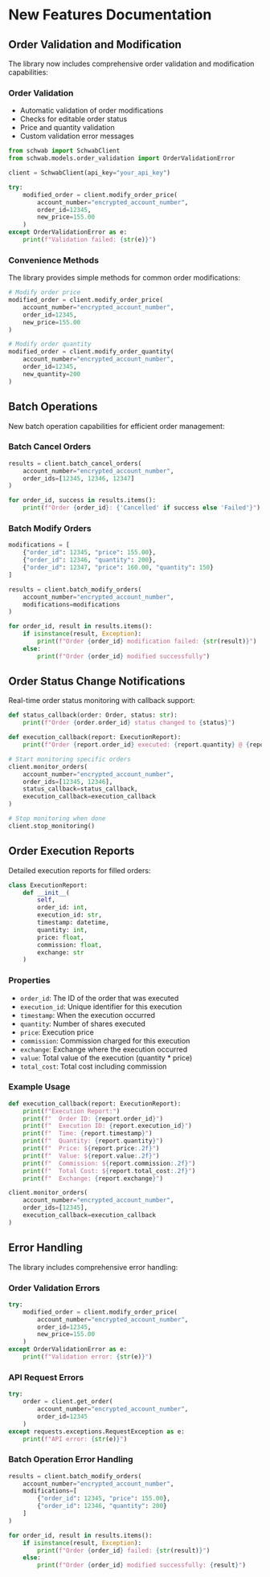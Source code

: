 # New Features Documentation

## Order Validation and Modification

The library now includes comprehensive order validation and modification capabilities:

### Order Validation
- Automatic validation of order modifications
- Checks for editable order status
- Price and quantity validation
- Custom validation error messages

```python
from schwab import SchwabClient
from schwab.models.order_validation import OrderValidationError

client = SchwabClient(api_key="your_api_key")

try:
    modified_order = client.modify_order_price(
        account_number="encrypted_account_number",
        order_id=12345,
        new_price=155.00
    )
except OrderValidationError as e:
    print(f"Validation failed: {str(e)}")
```

### Convenience Methods
The library provides simple methods for common order modifications:

```python
# Modify order price
modified_order = client.modify_order_price(
    account_number="encrypted_account_number",
    order_id=12345,
    new_price=155.00
)

# Modify order quantity
modified_order = client.modify_order_quantity(
    account_number="encrypted_account_number",
    order_id=12345,
    new_quantity=200
)
```

## Batch Operations

New batch operation capabilities for efficient order management:

### Batch Cancel Orders
```python
results = client.batch_cancel_orders(
    account_number="encrypted_account_number",
    order_ids=[12345, 12346, 12347]
)

for order_id, success in results.items():
    print(f"Order {order_id}: {'Cancelled' if success else 'Failed'}")
```

### Batch Modify Orders
```python
modifications = [
    {"order_id": 12345, "price": 155.00},
    {"order_id": 12346, "quantity": 200},
    {"order_id": 12347, "price": 160.00, "quantity": 150}
]

results = client.batch_modify_orders(
    account_number="encrypted_account_number",
    modifications=modifications
)

for order_id, result in results.items():
    if isinstance(result, Exception):
        print(f"Order {order_id} modification failed: {str(result)}")
    else:
        print(f"Order {order_id} modified successfully")
```

## Order Status Change Notifications

Real-time order status monitoring with callback support:

```python
def status_callback(order: Order, status: str):
    print(f"Order {order.order_id} status changed to {status}")

def execution_callback(report: ExecutionReport):
    print(f"Order {report.order_id} executed: {report.quantity} @ {report.price}")

# Start monitoring specific orders
client.monitor_orders(
    account_number="encrypted_account_number",
    order_ids=[12345, 12346],
    status_callback=status_callback,
    execution_callback=execution_callback
)

# Stop monitoring when done
client.stop_monitoring()
```

## Order Execution Reports

Detailed execution reports for filled orders:

```python
class ExecutionReport:
    def __init__(
        self,
        order_id: int,
        execution_id: str,
        timestamp: datetime,
        quantity: int,
        price: float,
        commission: float,
        exchange: str
    )
```

### Properties
- `order_id`: The ID of the order that was executed
- `execution_id`: Unique identifier for this execution
- `timestamp`: When the execution occurred
- `quantity`: Number of shares executed
- `price`: Execution price
- `commission`: Commission charged for this execution
- `exchange`: Exchange where the execution occurred
- `value`: Total value of the execution (quantity * price)
- `total_cost`: Total cost including commission

### Example Usage
```python
def execution_callback(report: ExecutionReport):
    print(f"Execution Report:")
    print(f"  Order ID: {report.order_id}")
    print(f"  Execution ID: {report.execution_id}")
    print(f"  Time: {report.timestamp}")
    print(f"  Quantity: {report.quantity}")
    print(f"  Price: ${report.price:.2f}")
    print(f"  Value: ${report.value:.2f}")
    print(f"  Commission: ${report.commission:.2f}")
    print(f"  Total Cost: ${report.total_cost:.2f}")
    print(f"  Exchange: {report.exchange}")

client.monitor_orders(
    account_number="encrypted_account_number",
    order_ids=[12345],
    execution_callback=execution_callback
)
```

## Error Handling

The library includes comprehensive error handling:

### Order Validation Errors
```python
try:
    modified_order = client.modify_order_price(
        account_number="encrypted_account_number",
        order_id=12345,
        new_price=155.00
    )
except OrderValidationError as e:
    print(f"Validation error: {str(e)}")
```

### API Request Errors
```python
try:
    order = client.get_order(
        account_number="encrypted_account_number",
        order_id=12345
    )
except requests.exceptions.RequestException as e:
    print(f"API error: {str(e)}")
```

### Batch Operation Error Handling
```python
results = client.batch_modify_orders(
    account_number="encrypted_account_number",
    modifications=[
        {"order_id": 12345, "price": 155.00},
        {"order_id": 12346, "quantity": 200}
    ]
)

for order_id, result in results.items():
    if isinstance(result, Exception):
        print(f"Order {order_id} failed: {str(result)}")
    else:
        print(f"Order {order_id} modified successfully: {result}")
```